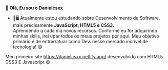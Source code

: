 👋 <b> Olá, Eu sou o Danielcsxx </b>
- 🌱🖥 Atualmente estou estudando sobre Desenvolvimento de Software, mais precisamente <b> JavaScript, HTML5 e CSS3. </b><br> 
 Aprendendo a cada dia novos recursos. Conforme eu for adquirindo minhas skills, irei upar todos os meus projetos por aqui. Meu objetivo primário é de entrar/atuar como Dev. nesse mercado incrível de tecnologia! 😄

Meu primeiro site https://danielcsxx.netlify.app/ desenvolvido com HTML5 CSS3 E Javascript 😄
<!---
Danielcsxx/Danielcsxx is a ✨ special ✨ repository because its `README.md` (this file) appears on your GitHub profile.
You can click the Preview link to take a look at your changes.
--->
